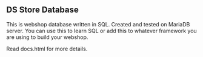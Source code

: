 ## DS Store Database

This is webshop database written in SQL. Created and tested on MariaDB server.
You can use this to learn SQL or add this to whatever framework you are using to build your webshop.

Read docs.html for more details.
